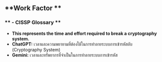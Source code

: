 ## **Work Factor **  

### ** - CISSP Glossary **
- **This represents the time and effort required to break a cryptography system.**
- **ChatGPT:** เวลาและความพยายามที่ต้องใช้ในการทำลายระบบการเข้ารหัสลับ (Cryptography System)  
- **Gemini:** เวลาและทรัพยากรที่จำเป็นในการทำลายระบบการเข้ารหัส 
